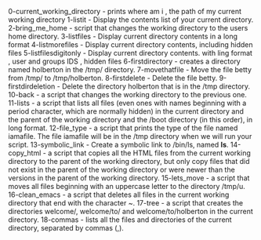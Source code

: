 0-current_working_directory - prints where am i , the path of my current working directory
1-listit - Display the contents list of your current directory.
2-bring_me_home - script that changes the working directory to the users home directory.
3-listfiles - Display current directory contents in a long format
4-listmorefiles -  Display current directory contents, including hidden files
5-listfilesdigitonly - Display current directory contents. with ling format , user and groups IDS , hidden files 
6-firstdirectory - creates a directory named holberton in the /tmp/ directory.
7-movethatfile - Move the file betty from /tmp/ to /tmp/holberton.
8-firstdelete - Delete the file betty.
9-firstdirdeletion - Delete the directory holberton that is in the /tmp directory.
10-back - a script that changes the working directory to the previous one.
11-lists -  a script that lists all files (even ones with names beginning with a period character, which are normally hidden) in the current directory and the parent of the working directory and the /boot directory (in this order), in long format.
12-file_type -  a script that prints the type of the file named iamafile. The file iamafile will be in the /tmp directory when we will run your script.
13-symbolic_link - Create a symbolic link to /bin/ls, named __ls__.
14-copy_html - a script that copies all the HTML files from the current working directory to the parent of the working directory, but only copy files that did not exist in the parent of the working directory or were newer than the versions in the parent of the working directory.
15-lets_move -  a script that moves all files beginning with an uppercase letter to the directory /tmp/u.
16-clean_emacs - a script that deletes all files in the current working directory that end with the character ~.
17-tree - a script that creates the directories welcome/, welcome/to/ and welcome/to/holberton in the current directory.
18-commas -  lists all the files and directories of the current directory, separated by commas (,).
